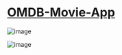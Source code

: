# [OMDB-Movie-App](https://chandan-mourya-movieapp.netlify.app/)

![image](https://user-images.githubusercontent.com/43124877/163721928-5c5f7c17-439f-4a0a-97e9-e4cc30b50208.png)


![image](https://user-images.githubusercontent.com/43124877/163721916-b976a579-1dcb-4ff6-9626-f4b0a111751e.png)


